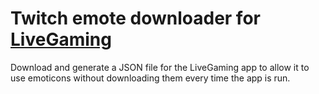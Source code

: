 Twitch emote downloader for [LiveGaming](https://www.microsoft.com/en-ca/store/p/livegaming/9wzdncrfhxdc)
========================================

Download and generate a JSON file for the LiveGaming app to allow it to use emoticons without downloading them every time the app is run.